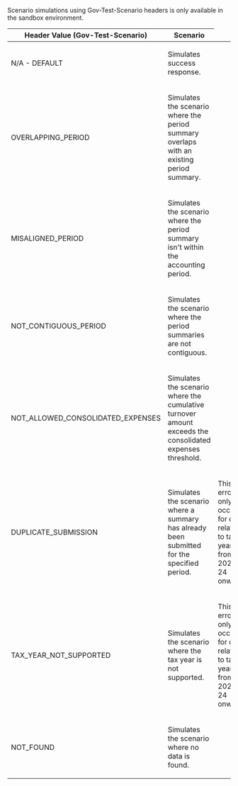 <p>Scenario simulations using Gov-Test-Scenario headers is only available in the sandbox environment.</p>
<table>
    <thead>
        <tr>
            <th>Header Value (Gov-Test-Scenario)</th>
            <th>Scenario</th>
        </tr>
    </thead>
    <tbody>
        <tr>
            <td><p>N/A - DEFAULT</p></td>
            <td><p>Simulates success response.</p></td>
        </tr>
        <tr>
            <td><p>OVERLAPPING_PERIOD</p></td>
            <td><p>Simulates the scenario where the period summary overlaps with an existing period summary.</p></td>
        </tr>
        <tr>
            <td><p>MISALIGNED_PERIOD</p></td>
            <td><p>Simulates the scenario where the period summary isn't within the accounting period.</p></td>
        </tr>
        <tr>
            <td><p>NOT_CONTIGUOUS_PERIOD</p></td>
            <td><p>Simulates the scenario where the period summaries are not contiguous.</p></td>
        </tr>
        <tr>
            <td><p>NOT_ALLOWED_CONSOLIDATED_EXPENSES</p></td>
            <td><p>Simulates the scenario where the cumulative turnover amount exceeds the consolidated expenses threshold.</p></td>
        </tr>
        <tr>
            <td><p>DUPLICATE_SUBMISSION</p></td>
            <td><p>Simulates the scenario where a summary has already been submitted for the specified period.</p></td>
            <td><p>This error only occurs for data related to tax years from 2023-24 onwards. </p></td>
        </tr>
        <tr>
            <td><p>TAX_YEAR_NOT_SUPPORTED</p></td>
            <td><p>Simulates the scenario where the tax year is not supported. </p></td>
            <td><p>This error only occurs for data related to tax years from 2023-24 onwards. </p></td>
        </tr>
        <tr>
            <td><p>NOT_FOUND</p></td>
            <td><p>Simulates the scenario where no data is found.</p></td>
        </tr>
    </tbody>
</table>
